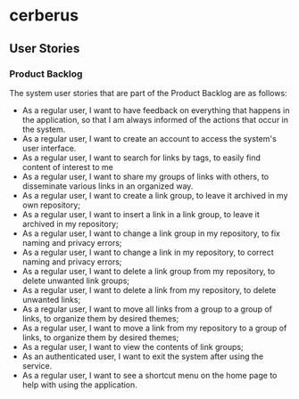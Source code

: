 # cerberus

## User Stories

### Product Backlog
The system user stories that are part of the Product Backlog are as follows:

* As a regular user, I want to have feedback on everything that happens in the application, so that I am always informed of the actions that occur in the system.
* As a regular user, I want to create an account to access the system's user interface.
* As a regular user, I want to search for links by tags, to easily find content of interest to me
* As a regular user, I want to share my groups of links with others, to disseminate various links in an organized way.
* As a regular user, I want to create a link group, to leave it archived in my own repository;
* As a regular user, I want to insert a link in a link group, to leave it archived in my repository;
* As a regular user, I want to change a link group in my repository, to fix naming and privacy errors;
* As a regular user, I want to change a link in my repository, to correct naming and privacy errors;
* As a regular user, I want to delete a link group from my repository, to delete unwanted link groups;
* As a regular user, I want to delete a link from my repository, to delete unwanted links;
* As a regular user, I want to move all links from a group to a group of links, to organize them by desired themes;
* As a regular user, I want to move a link from my repository to a group of links, to organize them by desired themes;
* As a regular user, I want to view the contents of link groups;
* As an authenticated user, I want to exit the system after using the service.
* As a regular user, I want to see a shortcut menu on the home page to help with using the application.





